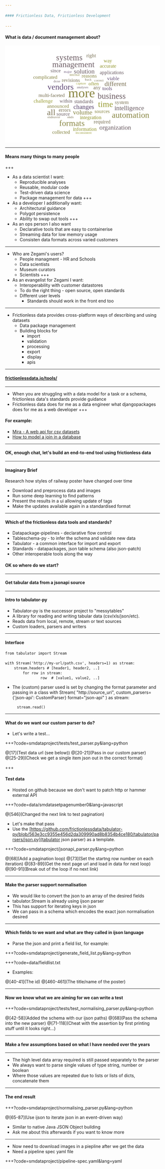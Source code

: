 ```yaml
---

#### Frictionless Data, Frictionless Development

---
```


#### What is data / document management about?

![Cloudstuff](cloud.jpg)

---
#### Means many things to many people
+++

* As a data scientist I want:
    * Reproducible analyses
    * Reusable, modular code
    * Test-driven data science
    * Package management for data
+++
* As a developer I additionally want:
    * Architectural guidance
    * Polygot persistence
    * Ability to swap out tools
+++
* As an ops person I also want
    * Declarative tools that are easy to containerise
    * Streaming data for low memory usage
    * Consisten data formats across varied customers
---
* Who are Zegami's users?
    * People managment - HR and Schools
    * Data scientists
    * Museum curators
    * Scientists
+++
* As an evangelist for Zegami I want:
    * Interoperability with customer datastores
    * To do the right thing - open source, open standards
    * Different user levels
        * Standards should work in the front end too

---

* Frictionless data provides cross-platform ways of describing and using datasets
    * Data package management
    * Building blocks for
        * import
        * validation
        * processing
        * export
        * display
        * apis
---
#### <a href="http://frictionlessdata.io/tools/" target="_blank">frictionlessdata.io/tools/</a>

---
* When you are struggling with a data model for a task or a schema, frictionless data's standards provide guidance
* Frictionless data does for me as a data engineer what djangopackages does for me as a web developer
+++
#### For example:
* <a href="http://frictionlessdata.io/tools/#mira" target="_blank">Mira - A web api for csv datasets</a>
* <a href="https://github.com/frictionlessdata/datapackage-pipelines#join" target="_blank">How to model a join in a database </a>

---
#### OK, enough chat, let's build an end-to-end tool using frictionless data

---
#### Imaginary Brief

Research how styles of railway poster have changed over time

* Download and preprocess data and images
* Run some deep learning to find patterns
* Present the results in a ui allowing update of tags
* Make the updates available again in a standardised format

---

#### Which of the frictionless data tools and standards?

* Datapackage-pipelines - declarative flow control
* Tableschema-py - to infer the schema and validate new data
* Tabulator - a common interface for import and export
* Standards - datapackages, json table schema (also json-patch)
* Other interoperable tools along the way

#### OK so where do we start?

---

#### Get tabular data from a jsonapi source

---
#### Intro to tabulator-py

* Tabulator-py is the successor project to "messytables"
* A library for reading and writing tabular data (csv/xls/json/etc).
* Reads data from local, remote, stream or text sources
* Custom loaders, parsers and writers
---
#### Interface

    from tabulator import Stream

    with Stream('http://my-url/path.csv', headers=1) as stream:
        stream.headers # [header1, header2, ..]
            for row in stream:
                    row  # [value1, value2, ..]

* The (custom) parser used is set by changing the format parameter and passing in a class
    with Stream(
        "http://source_uri", 
        custom_parsers={'json-api': CustomParser}
        format="json-api"
        ) as stream:
        
        stream.read()
---

#### What do we want our custom parser to do? 

* Let's write a test...

+++?code=smdataproject/tests/test_parser.py&lang=python

@[17](Test data url (see below))
@[20-21](Pass in our custom parser) 
@[25-29](Check we get a single item json out in the correct format)

+++

#### Test data

* Hosted on github because we don't want to patch http or hammer external API

+++?code=data/smdatasetpagenumber0&lang=javascript

@[546](Changed the next link to test pagination)

* Let's make that pass
* Use the [https://github.com/frictionlessdata/tabulator-py/blob/563e3cc9355e456d2da309990ad8b8354b4ce180/tabulator/parsers/json.py](tabulator json parser) as a template.

+++?code=smdataproject/jsonapi_parser.py&lang=python

@[68](Add a pagination loop)
@[73](Set the startng row number on each iteration)
@[83-89](Get the next page url and load in data for next loop)
@[90-91](Break out of the loop if no next link)

---

#### Make the parser support normalisation

* We would like to convert the json to an array of the desired fields
* tabulator.Stream is already using ijson parser 
* This has support for iterating keys in json
* We can pass in a schema which encodes the exact json normalisation desired

---

#### Which fields to we want and what are they called in ijson language

* Parse the json and print a field list, for example:

+++?code=smdataproject/generate_field_list.py&lang=python

+++?code=data/fieldlist.txt

* Examples:

@[40-41](The id)
@[460-461](The title/name of the poster)

---

#### Now we know what we are aiming for we can write a test

+++?code=smdataproject/tests/test_normalising_parser.py&lang=python

@[42-58](Added the schema with our ijson paths)
@[68](Pass the schema into the new parser)
@[71-118](Cheat with the assertion by first printing stuff until it looks right...)

---

#### Make a few assumptions based on what I have needed over the years

---

* The high level data array required is still passed separately to the parser
* We always want to parse single values of type string, number or boolean
* Where those values are repeated due to lists or lists of dicts, concatenate them

---

#### The end result

+++?code=smdataproject/normalising_parser.py&lang=python

@[65-87](Use ijson to iterate json in an event-driven way)

* Similar to native Java JSON Object building
* Ask me about this afterwards if you want to know more

---

* Now need to download images in a piepline after we get the data
* Need a pipeline spec yaml file

+++?code=smdataproject/pipeline-spec.yaml&lang=yaml







